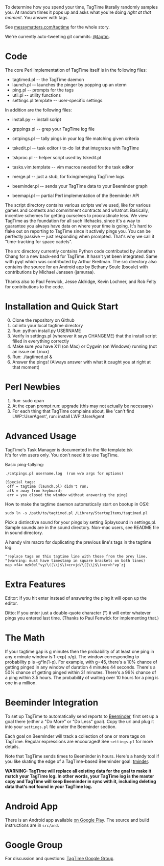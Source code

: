 To determine how you spend your time, TagTime literally randomly samples you.
At random times it pops up and asks what you're doing *right at that moment*.
You answer with tags.

See 
[messymatters.com/tagtime](http://messymatters.com/tagtime )
for the whole story.

We're currently auto-tweeting git commits: [@tagtm](http://twitter.com/tagtm ).

# Code 

The core Perl implementation of TagTime itself is in the following files:

* tagtimed.pl -- the TagTime daemon
* launch.pl -- launches the pinger by popping up an xterm
* ping.pl -- prompts for the tags
* util.pl -- utility functions
* settings.pl.template -- user-specific settings

In addition are the following files:

* install.py -- install script
* grppings.pl -- grep your TagTime log file
* cntpings.pl -- tally pings in your log file matching given criteria

* tskedit.pl -- task editor / to-do list that integrates with TagTime
* tskproc.pl -- helper script used by tskedit.pl
* tasks.vim.template -- vim macros needed for the task editor

* merge.pl -- just a stub, for fixing/merging TagTime logs

* beeminder.pl -- sends your TagTime data to your Beeminder graph
* beemapi.pl -- partial Perl implementation of the Beeminder API

The script directory contains various scripts we've used, like for various games
and contests and commitment contracts and whatnot. 
Basically, incentive schemes for getting ourselves to procrastinate less.
We view TagTime as the foundation for all such lifehacks, since it's a way to 
guarantee you always have data on where your time is going.
It's hard to flake out on reporting to TagTime since it actively pings you.
You can be perfectly passive -- just responding when prompted.
That's why we call it "time-tracking for space cadets".

The src directory currently contains Python code contributed by Jonathan Chang 
for a new back-end for TagTime. It hasn't yet been integrated. Same with pyqt
which was contributed by Arthur Breitman.
The src directory also contains the source for an Android app by Bethany Soule 
(bsoule) with contributions by Michael Janssen (jamuraa).

Thanks also to Paul Fenwick, Jesse Aldridge, Kevin Lochner, and Rob Felty for 
contributions to the code.

# Installation and Quick Start

0. Clone the repository on Github
1. cd into your local tagtime directory
2. Run: python install.py USERNAME
3. Verify in settings.pl (wherever it says CHANGEME) that the install
   script filled in everything correctly
4. Make sure you have X11 (on Mac) or Cygwin (on Windows) running (not an issue
   on Linux)
5. Run: ./tagtimed.pl &
6. Answer the pings!
   (Always answer with what it caught you at right at that moment)

# Perl Newbies

1. Run: sudo cpan
2. At the cpan prompt run: upgrade (this may not actually be necessary)
3. For each thing that TagTime complains about, like 
   'can't find LWP::UserAgent', run: install LWP::UserAgent

# Advanced Usage

TagTime's Task Manager is documented in the file template.tsk  
It's for vim users only. You don't need it to use TagTime.

Basic ping-tallying: 

    ./cntpings.pl username.log  (run w/o args for options)

    (Special tags: 
     off = tagtime (launch.pl) didn't run;
     afk = away from keyboard;
     err = you closed the window without answering the ping)

How to make the tagtime daemon automatically start on bootup in OSX:

    sudo ln -s /path/to/tagtimed.pl /Library/StartupItems/tagtimed.pl

Pick a distinctive sound for your pings by setting $playsound in 
settings.pl.
Sample sounds are in the sound directory. 
Non-mac users, see README file in sound directory.

A handy vim macro for duplicating the previous line's tags in the tagtime log:

    "replace tags on this tagtime line with those from the prev line.
    "(warning: must have timestamp in square brackets on both lines)
    map <f4> mzk0el"vy/\([\\|$\)<cr>jd/\([\\|$\)<cr>h"vp`zj

# Extra Features

Editor: If you hit enter instead of answering the ping it will open up the 
editor.

Ditto: If you enter just a double-quote character (") it will enter whatever 
pings you entered last time. (Thanks to Paul Fenwick for implementing that.)

# The Math

If your tagtime gap is g minutes then the probability of at least one ping
in any x minute window is 1-exp(-x/g).
The window corresponding to probability p is -g*ln(1-p).
For example, with g=45, there's a 10% chance of getting pinged in any window
of duration 4 minutes 44 seconds.
There's a 50% chance of getting pinged within 31 minutes.
There's a 99% chance of a ping within 3.5 hours.
The probability of waiting over 10 hours for a ping is one in a million.

# Beeminder Integration

To set up TagTime to automatically send reports to 
[Beeminder](http://www.beeminder.com/), 
first set up a goal there (either a "Do More" or "Do Less" goal). 
Copy the url and plug it into your 
`settings.pl` file under the Beeminder section. 

Each goal on Beeminder will track a collection of one or more tags on TagTime. 
Regular expressions are encouraged! 
See `settings.pl` for more details. 

Note that TagTime sends times to Beeminder in hours.
Here's a handy tool if you like skating the edge of a TagTime-based Beeminder goal: [tminder](http://tminder.meteor.com).

**WARNING: TagTime will replace all existing data for the goal to make it match your TagTime log. In other words, your TagTime log is the master copy and TagTime will keep Beeminder in sync with it, including deleting data that's not found in your TagTime log.**

# Android App

There is an Android app available [on Google
Play](https://play.google.com/store/apps/details?id=bsoule.tagtime).
The source and build instructions are in `src/and`.

# Google Group

For discussion and questions: 
[TagTime Google Group](https://groups.google.com/forum/?fromgroups#!forum/tagtime ).
